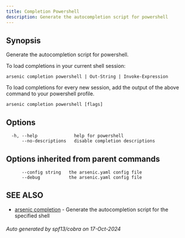 ```yaml
---
title: Completion Powershell
description: Generate the autocompletion script for powershell
---
```


## Synopsis

Generate the autocompletion script for powershell.

To load completions in your current shell session:

	arsenic completion powershell | Out-String | Invoke-Expression

To load completions for every new session, add the output of the above command
to your powershell profile.


```
arsenic completion powershell [flags]
```

## Options

```
  -h, --help              help for powershell
      --no-descriptions   disable completion descriptions
```

## Options inherited from parent commands

```
      --config string   the arsenic.yaml config file
      --debug           the arsenic.yaml config file
```

## SEE ALSO

* [arsenic completion](arsenic_completion.md)	 - Generate the autocompletion script for the specified shell

###### Auto generated by spf13/cobra on 17-Oct-2024
